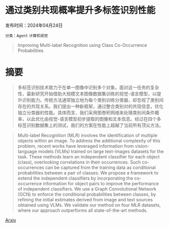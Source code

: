 # 通过类别共现概率提升多标签识别性能

发布时间：2024年04月24日

`分类：Agent` `计算机视觉`

> Improving Multi-label Recognition using Class Co-Occurrence Probabilities

# 摘要

> 多标签识别技术致力于在单一图像中识别多个对象。面对这一任务的复杂性，最新研究开始借助大规模文本图像数据集训练的视觉-语言模型，以提升识别能力。传统方法通常独立地为每个类别训练分类器，却忽视了类别间存在的共现关系。我们提出一种新框架，通过整合类别对的共现信息，优化独立分类器的性能。具体而言，我们采用图卷积网络来处理类别间条件概率，以此优化由视觉-语言模型初步提取的图像和文本信息。经过在四个多标签识别数据集上的测试，我们的方案在性能上超越了当前所有顶尖方法。

> Multi-label Recognition (MLR) involves the identification of multiple objects within an image. To address the additional complexity of this problem, recent works have leveraged information from vision-language models (VLMs) trained on large text-images datasets for the task. These methods learn an independent classifier for each object (class), overlooking correlations in their occurrences. Such co-occurrences can be captured from the training data as conditional probabilities between a pair of classes. We propose a framework to extend the independent classifiers by incorporating the co-occurrence information for object pairs to improve the performance of independent classifiers. We use a Graph Convolutional Network (GCN) to enforce the conditional probabilities between classes, by refining the initial estimates derived from image and text sources obtained using VLMs. We validate our method on four MLR datasets, where our approach outperforms all state-of-the-art methods.

[Arxiv](https://arxiv.org/abs/2404.16193)